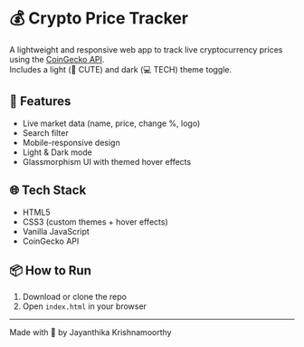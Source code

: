 # 💰 Crypto Price Tracker

A lightweight and responsive web app to track live cryptocurrency prices using the [CoinGecko API](https://www.coingecko.com/en/api).  
Includes a light (🌸 CUTE) and dark (💻 TECH) theme toggle.

## 🔧 Features
- Live market data (name, price, change %, logo)
- Search filter
- Mobile-responsive design
- Light & Dark mode
- Glassmorphism UI with themed hover effects

## 🌐 Tech Stack
- HTML5
- CSS3 (custom themes + hover effects)
- Vanilla JavaScript
- CoinGecko API

## 📦 How to Run
1. Download or clone the repo
2. Open `index.html` in your browser


---

Made with 💜 by Jayanthika Krishnamoorthy


